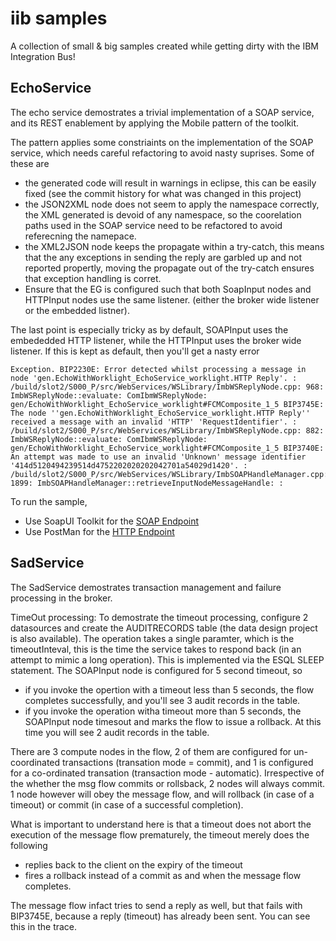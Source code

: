 iib samples
===========

A collection of small & big samples created while getting dirty with the IBM Integration Bus!


EchoService
-----------

The echo service demostrates a trivial implementation of a SOAP service, and its REST enablement by applying the Mobile pattern of the toolkit.

The pattern applies some constriaints on the implementation of the SOAP service, which needs careful refactoring to avoid nasty suprises. Some of these are

* the generated code will result in warnings in eclipse, this can be easily fixed (see the commit history for what was changed in this project)
* the JSON2XML node does not seem to apply the namespace correctly, the XML generated is devoid of any namespace, so the coorelation paths used in the SOAP service need to be refactored to avoid referecning the namepace.
* the XML2JSON node keeps the propagate within a try-catch, this means that the any exceptions in sending the reply are garbled up and not reported propertly, moving the propagate out of the try-catch ensures that exception handling is corret.
* Ensure that the EG is configured such that both SoapInput nodes and HTTPInput nodes use the same listener. (either the broker wide listener or the embedded listner).

The last point is especially tricky as by default, SOAPInput uses the embededded HTTP listener, while the HTTPInput uses the broker wide listener. If this is kept as default, then you'll get a nasty error

	Exception. BIP2230E: Error detected whilst processing a message in node 'gen.EchoWithWorklight_EchoService_worklight.HTTP Reply'. : /build/slot2/S000_P/src/WebServices/WSLibrary/ImbWSReplyNode.cpp: 968: ImbWSReplyNode::evaluate: ComIbmWSReplyNode: gen/EchoWithWorklight_EchoService_worklight#FCMComposite_1_5 BIP3745E: The node ''gen.EchoWithWorklight_EchoService_worklight.HTTP Reply'' received a message with an invalid 'HTTP' 'RequestIdentifier'. : /build/slot2/S000_P/src/WebServices/WSLibrary/ImbWSReplyNode.cpp: 882: ImbWSReplyNode::evaluate: ComIbmWSReplyNode: gen/EchoWithWorklight_EchoService_worklight#FCMComposite_1_5 BIP3740E: An attempt was made to use an invalid 'Unknown' message identifier '414d5120494239514d4752202020202042701a54029d1420'. : /build/slot2/S000_P/src/WebServices/WSLibrary/ImbSOAPHandleManager.cpp: 1899: ImbSOAPHandleManager::retrieveInputNodeMessageHandle: :

To run the sample, 
* Use SoapUI Toolkit for the [SOAP Endpoint](http://localhost:7800/EchoService/EchoService)
* Use PostMan for the [HTTP Endpoint](http://localhost:7800/Worklight/EchoWithWorklight/echo)


SadService
-----------

The SadService demostrates transaction management and failure processing in the broker.

TimeOut processing:
To demostrate the timeout processing, configure 2 datasources and create the AUDITRECORDS table (the data design project is also available). 
The operation takes a single paramter, which is the timeoutInteval, this is the time the service takes to respond back (in an attempt to mimic a long operation). This is implemented via the ESQL SLEEP statement.
The SOAPInput node is configured for 5 second timeout, so
* if you invoke the opertion with a timeout less than 5 seconds, the flow completes successfully, and you'll see 3 audit records in the table.
* if you invoke the operation witha  timeout more than 5 seconds, the SOAPInput node timesout and marks the flow to issue a rollback. At this time you will see 2 audit records in the table.

There are 3 compute nodes in the flow, 2 of them are configured for un-coordinated transactions (transation mode = commit), and 1 is configured for a co-ordinated transation (transaction mode - automatic). Irrespective of the whether the msg flow commits or rollsback, 2 nodes will always commit. 1 node however will obey the message flow, and will rollback (in case of a timeout) or commit (in case of a successful completion).

What is important to understand here is that a timeout does not abort the execution of the message flow prematurely, the timeout merely does the following
* replies back to the client on the expiry of the timeout
* fires a rollback instead of a commit as and when the message flow completes.

The message flow infact tries to send a reply as well, but that fails with BIP3745E, because a reply (timeout) has already been sent. You can see this in the trace.
